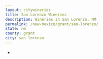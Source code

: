 ```yaml
---
layout: citywineries
title: San Lorenzo Wineries
description: Wineries in San Lorenzo, NM
permalink: /new-mexico/grant/san-lorenzo/
state: nm
county: grant
city: san lorenzo
---
```

-
